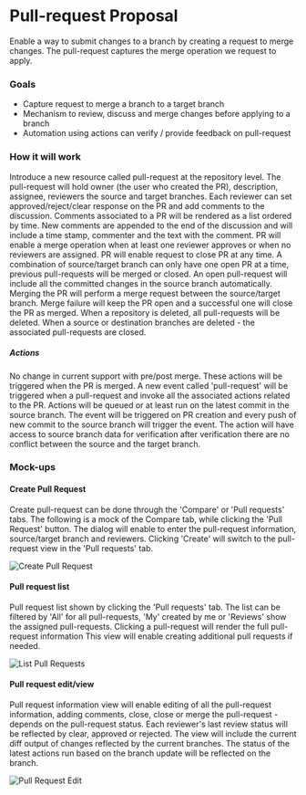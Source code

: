 # Pull-request Proposal

Enable a way to submit changes to a branch by creating a request to merge changes.
The pull-request captures the merge operation we request to apply.

### Goals

- Capture request to merge a branch to a target branch
- Mechanism to review, discuss and merge changes before applying to a branch
- Automation using actions can verify / provide feedback on pull-request

### How it will work

Introduce a new resource called pull-request at the repository level.
The pull-request will hold owner (the user who created the PR), description, assignee, reviewers the source and target branches.
Each reviewer can set approved/reject/clear response on the PR and add comments to the discussion. Comments associated to a PR will be rendered as a list ordered by time.
New comments are appended to the end of the discussion and will include a time stamp, commenter and the text with the comment.
PR will enable a merge operation when at least one reviewer approves or when no reviewers are assigned.
PR will enable request to close PR at any time.
A combination of source/target branch can only have one open PR at a time, previous pull-requests will be merged or closed. An open pull-request will include all the committed changes in the source branch automatically.
Merging the PR will perform a merge request between the source/target branch. Merge failure will keep the PR open and a successful one will close the PR as merged.
When a repository is deleted, all pull-requests will be deleted. When a source or destination branches are deleted - the associated pull-requests are closed.


##### Actions

No change in current support with pre/post merge. These actions will be triggered when the PR is merged.
A new event called 'pull-request' will be triggered when a pull-request and invoke all the associated actions related to the PR.
Actions will be queued or at least run on the latest commit in the source branch.
The event will be triggered on PR creation and every push of new commit to the source branch will trigger the event.
The action will have access to source branch data for verification after verification there are no conflict between the source and the target branch.


### Mock-ups

#### Create Pull Request

Create pull-request can be done through the 'Compare' or 'Pull requests' tabs.
The following is a mock of the Compare tab, while clicking the 'Pull Request' button.
The dialog will enable to enter the pull-request information, source/target branch and reviewers.
Clicking 'Create' will switch to the pull-request view in the 'Pull requests' tab.

![Create Pull Request](diagrams/pull-request-dialog.png)

#### Pull request list

Pull request list shown by clicking the 'Pull requests' tab.
The list can be filtered by 'All' for all pull-requests, 'My' created by me or 'Reviews' show the assigned pull-requests.
Clicking a pull-request will render the full pull-request information
This view will enable creating additional pull requests if needed.

![List Pull Requests](diagrams/pull-request-list.png)

#### Pull request edit/view

Pull request information view will enable editing of all the pull-request information, adding comments, close, close or merge the pull-request - depends on the pull-request status.
Each reviewer's last review status will be reflected by clear, approved or rejected.
The view will include the current diff output of changes reflected by the current branches.
The status of the latest actions run based on the branch update will be reflected on the branch.

![Pull Request Edit](diagrams/pull-request-edit.png)


